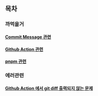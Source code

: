 ## 목차
### 까먹을거
#### [Commit Message 관련](./COMMIT_MESSAGE.md)
#### [Github Action 관련](./GITHUB_ACTIONS.md)
#### [pnpm 관련](./PNPM.md)
### 에러관련
#### [Github Action 에서 git diff 출력되지 않는 문제](./GITHUB_ACTIONS_CHECKOUT_ERROR.md)